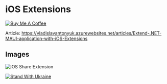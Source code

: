 # iOS Extensions

[![Buy Me A Coffee](https://ik.imagekit.io/VladislavAntonyuk/vladislavantonyuk/misc/bmc-button.png)](https://www.buymeacoffee.com/vlad.antonyuk)

Article: https://vladislavantonyuk.azurewebsites.net/articles/Extend-.NET-MAUI-application-with-iOS-Extensions

## Images

![iOS Share Extension](https://ik.imagekit.io/VladislavAntonyuk/vladislavantonyuk/articles/25/logo.gif)

[![Stand With Ukraine](https://img.shields.io/badge/made_in-ukraine-ffd700.svg?labelColor=0057b7)](https://stand-with-ukraine.pp.ua)